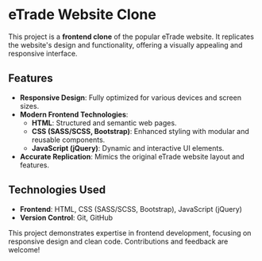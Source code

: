# eTrade Website Clone

This project is a **frontend clone** of the popular eTrade website. It replicates the website's design and functionality, offering a visually appealing and responsive interface.

## Features

- **Responsive Design**: Fully optimized for various devices and screen sizes.
- **Modern Frontend Technologies**:
  - **HTML**: Structured and semantic web pages.
  - **CSS (SASS/SCSS, Bootstrap)**: Enhanced styling with modular and reusable components.
  - **JavaScript (jQuery)**: Dynamic and interactive UI elements.
- **Accurate Replication**: Mimics the original eTrade website layout and features.

## Technologies Used

- **Frontend**: HTML, CSS (SASS/SCSS, Bootstrap), JavaScript (jQuery)
- **Version Control**: Git, GitHub

This project demonstrates expertise in frontend development, focusing on responsive design and clean code. Contributions and feedback are welcome!
